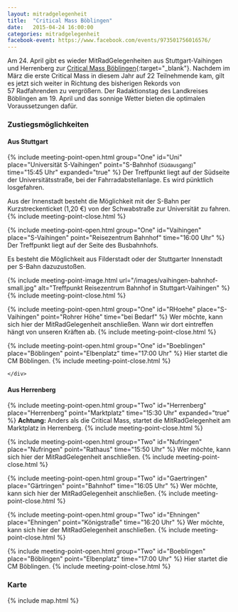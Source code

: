 ```yaml
---
layout: mitradgelegenheit
title:  "Critical Mass Böblingen"
date:   2015-04-24 16:00:00
categories: mitradgelegenheit
facebook-event: https://www.facebook.com/events/973501756016576/
---
```


Am 24.&nbsp;April gibt es wieder MitRadGelegenheiten aus Stuttgart-Vaihingen und Herrenberg zur [Critical Mass Böblingen][CM-Boeblingen]{:target="_blank"}.  Nachdem im März die erste Critical Mass in diesem Jahr auf 22&nbsp;Teilnehmende kam, gilt es jetzt sich weiter in Richtung des bisherigen Rekords von 57&nbsp;Radfahrenden zu vergrößern.  Der Radaktionstag des Landkreises Böblingen am 19.&nbsp;April und das sonnige Wetter bieten die optimalen Voraussetzungen dafür.

### Zustiegsmöglichkeiten

<div class="row">
  <div class="col-md-6">
  <h4>Aus Stuttgart</h4>
    <div class="panel-group" id="accordionOne" role="tablist" aria-multiselectable="true">

{% include meeting-point-open.html group="One" id="Uni" place="Universität S-Vaihingen" point="S-Bahnhof <small>(Südausgang)</small>" time="15:45 Uhr" expanded="true" %}
Der Treffpunkt liegt auf der Südseite der Universitätsstraße, bei der
Fahrradabstellanlage.  Es wird pünktlich losgefahren.

Aus der Innenstadt besteht die Möglichkeit mit der S-Bahn per
Kurzstreckenticket (1,20&nbsp;€) von der Schwabstraße zur Universität
zu fahren.
{% include meeting-point-close.html %}

{% include meeting-point-open.html group="One" id="Vaihingen" place="S-Vaihingen" point="Reisezentrum Bahnhof" time="16:00 Uhr" %}
Der Treffpunkt liegt auf der Seite des Busbahnhofs.

Es besteht die Möglichkeit aus Filderstadt oder der Stuttgarter
Innenstadt per S-Bahn dazuzustoßen.

{% include meeting-point-image.html url="/images/vaihingen-bahnhof-small.jpg" alt="Treffpunkt Reisezentrum Bahnhof in Stuttgart-Vaihingen" %}
{% include meeting-point-close.html %}

{% include meeting-point-open.html group="One" id="RHoehe" place="S-Vaihingen" point="Rohrer Höhe" time="bei Bedarf" %}
Wer möchte, kann sich hier der MitRadGelegenheit anschließen.  Wann
wir dort eintreffen hängt von unseren Kräften ab.
{% include meeting-point-close.html %}

{% include meeting-point-open.html group="One" id="Boeblingen" place="Böblingen" point="Elbenplatz" time="17:00 Uhr" %}
Hier startet die CM Böblingen.
{% include meeting-point-close.html %}

    </div>
  </div>

  <div class="col-md-6">
  <h4>Aus Herrenberg</h4>
    <div class="panel-group" id="accordionTwo" role="tablist" aria-multiselectable="true">

{% include meeting-point-open.html group="Two" id="Herrenberg" place="Herrenberg" point="Marktplatz" time="15:30 Uhr" expanded="true" %}
**Achtung:** Anders als die Critical Mass, startet die
MitRadGelegenheit am Marktplatz in Herrenberg.
{% include meeting-point-close.html %}

{% include meeting-point-open.html group="Two" id="Nufringen" place="Nufringen" point="Rathaus" time="15:50 Uhr" %}
Wer möchte, kann sich hier der MitRadGelegenheit anschließen.
{% include meeting-point-close.html %}

{% include meeting-point-open.html group="Two" id="Gaertringen" place="Gärtringen" point="Bahnhof" time="16:05 Uhr" %}
Wer möchte, kann sich hier der MitRadGelegenheit anschließen.
{% include meeting-point-close.html %}

{% include meeting-point-open.html group="Two" id="Ehningen" place="Ehningen" point="Königstraße" time="16:20 Uhr" %}
Wer möchte, kann sich hier der MitRadGelegenheit anschließen.
{% include meeting-point-close.html %}

{% include meeting-point-open.html group="Two" id="Boeblingen" place="Böblingen" point="Elbenplatz" time="17:00 Uhr" %}
Hier startet die CM Böblingen.
{% include meeting-point-close.html %}
    </div>
  </div>
</div>


### Karte

{% include map.html %}

<div id="mitradmap" style="width:100%; height: 100px;"></div>

<script>
  $(document).ready(function(){
    makeMap(
      "/maps/critical-mass/boeblingen-2015-04-24.geojson",
      "mitradmap",
      ["S-Vaihingen/Herrenberg", "Critical Mass Böblingen"]
    );
  });
</script>




[CM-Boeblingen]: http://www.radeln-in-bb.de/criticalmass/
